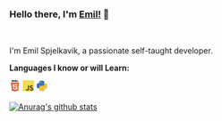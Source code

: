 ### Hello there, I'm [Emil!](https://Emil.life) 👋

<br />

I'm Emil Spjelkavik, a passionate self-taught developer.

**Languages I know or will Learn:**  

<code><img height="20" src="https://github.com/EmilSpj/EmilSpj/blob/master/assets/html.png?raw=true"></code>
<code><img height="20" src="https://github.com/EmilSpj/EmilSpj/blob/master/assets/javascript.png?raw=true"></code>
<code><img height="20" src="https://github.com/EmilSpj/EmilSpj/blob/master/assets/python.png?raw=true"></code>

<a href="https://github.com/EmilSpj/EmilSpj">
  <img align="center" src="https://github-readme-stats.vercel.app/api?username=EmilSpj&show_icons=true&include_all_commits=true&theme=tokyonight" alt="Anurag's github stats" />
</a>
